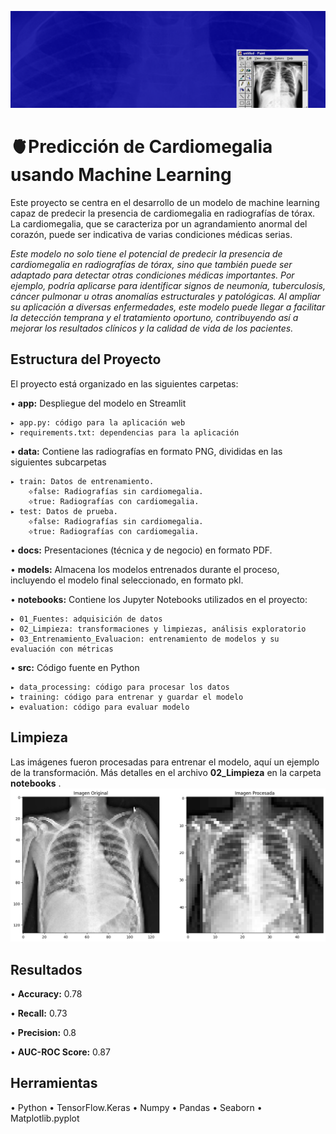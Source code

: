 ![Banner](./imgs_readme/bannerp.png)
# 🫀Predicción de Cardiomegalia usando Machine Learning
Este proyecto se centra en el desarrollo de un modelo de machine learning capaz de predecir la presencia de cardiomegalia en radiografías de tórax. La cardiomegalia, que se caracteriza por un agrandamiento anormal del corazón, puede ser indicativa de varias condiciones médicas serias.

*Este modelo no solo tiene el potencial de predecir la presencia de cardiomegalia en radiografías de tórax, sino que también puede ser adaptado para detectar otras condiciones médicas importantes. Por ejemplo, podría aplicarse para identificar signos de neumonía, tuberculosis, cáncer pulmonar u otras anomalías estructurales y patológicas. Al ampliar su aplicación a diversas enfermedades, este modelo puede llegar a facilitar la detección temprana y el tratamiento oportuno, contribuyendo así a mejorar los resultados clínicos y la calidad de vida de los pacientes.*

## Estructura del Proyecto
El proyecto está organizado en las siguientes carpetas:

  • **app:** Despliegue del modelo en Streamlit

    ▸ app.py: código para la aplicación web
    ▸ requirements.txt: dependencias para la aplicación
  
  • **data:** Contiene las radiografías en formato PNG, divididas en las siguientes subcarpetas
  
    ▸ train: Datos de entrenamiento.
        ⟡false: Radiografías sin cardiomegalia.
        ⟡true: Radiografías con cardiomegalia.
    ▸ test: Datos de prueba.
        ⟡false: Radiografías sin cardiomegalia.
        ⟡true: Radiografías con cardiomegalia.
  
  • **docs:** Presentaciones (técnica y de negocio) en formato PDF.
    
  • **models:** Almacena los modelos entrenados durante el proceso, incluyendo el modelo final seleccionado, en formato pkl.
  
  • **notebooks:** Contiene los Jupyter Notebooks utilizados en el proyecto:
  
    ▸ 01_Fuentes: adquisición de datos
    ▸ 02_Limpieza: transformaciones y limpiezas, análisis exploratorio
    ▸ 03_Entrenamiento_Evaluacion: entrenamiento de modelos y su evaluación con métricas

  • **src:** Código fuente en Python
  
    ▸ data_processing: código para procesar los datos
    ▸ training: código para entrenar y guardar el modelo
    ▸ evaluation: código para evaluar modelo

## Limpieza

Las imágenes fueron procesadas para entrenar el modelo, aquí un ejemplo de la transformación.
Más detalles en el archivo **02_Limpieza** en la carpeta **notebooks** . 
![torax](./imgs_readme/limpieza.png)

## Resultados 

  • **Accuracy:** 0.78

  • **Recall:** 0.73
  
  • **Precision:** 0.8
  
  • **AUC-ROC Score:** 0.87


  ## Herramientas
  • Python
  • TensorFlow.Keras
  • Numpy
  • Pandas
  • Seaborn
  • Matplotlib.pyplot
  
  
  

  
  
  




